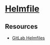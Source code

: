 # [Helmfile](https://helmfile.readthedocs.io/en/latest/)

## Resources

- [GitLab Helmfiles](https://gitlab.com/gitlab-com/gl-infra/k8s-workloads/gitlab-helmfiles/-/tree/master)
